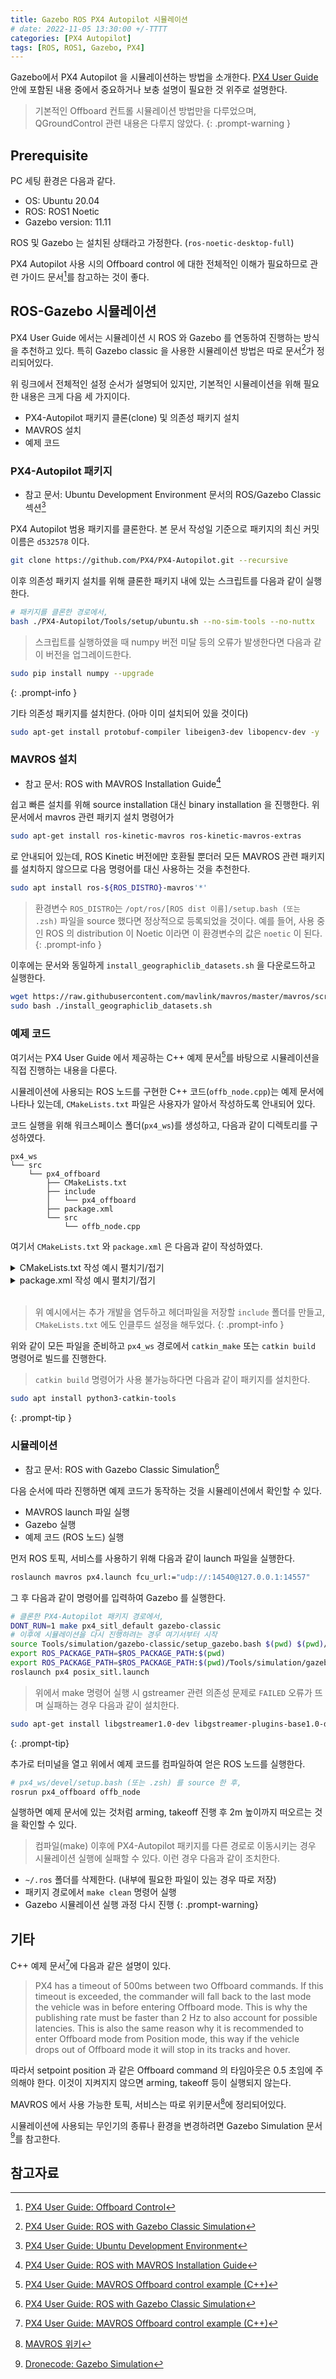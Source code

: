 ```yaml
---
title: Gazebo ROS PX4 Autopilot 시뮬레이션
# date: 2022-11-05 13:30:00 +/-TTTT
categories: [PX4 Autopilot]
tags: [ROS, ROS1, Gazebo, PX4]
---
```


Gazebo에서 PX4 Autopilot 을 시뮬레이션하는 방법을 소개한다.
[PX4 User Guide](https://docs.px4.io/main/en/) 안에 포함된 내용 중에서 중요하거나 보충 설명이 필요한 것 위주로 설명한다.

> 기본적인 Offboard 컨트롤 시뮬레이션 방법만을 다루었으며, QGroundControl 관련 내용은 다루지 않았다.
{: .prompt-warning }

## Prerequisite
PC 세팅 환경은 다음과 같다.

* OS: Ubuntu 20.04
* ROS: ROS1 Noetic
* Gazebo version: 11.11

ROS 및 Gazebo 는 설치된 상태라고 가정한다. (```ros-noetic-desktop-full```)

PX4 Autopilot 사용 시의 Offboard control 에 대한 전체적인 이해가 필요하므로 관련 가이드 문서[^offboard-control-guide]를 참고하는 것이 좋다.

## ROS-Gazebo 시뮬레이션
PX4 User Guide 에서는 시뮬레이션 시 ROS 와 Gazebo 를 연동하여 진행하는 방식을 추천하고 있다.
특히 Gazebo classic 을 사용한 시뮬레이션 방법은 따로 문서[^gazebo-classic-sim]가 정리되어있다.

위 링크에서 전체적인 설정 순서가 설명되어 있지만, 기본적인 시뮬레이션을 위해 필요한 내용은 크게 다음 세 가지이다.

* PX4-Autopilot 패키지 클론(clone) 및 의존성 패키지 설치
* MAVROS 설치
* 예제 코드

### PX4-Autopilot 패키지
* 참고 문서: Ubuntu Development Environment 문서의 ROS/Gazebo Classic 섹션[^ubuntu-ros-gazebo]

PX4 Autopilot 범용 패키지를 클론한다. 본 문서 작성일 기준으로 패키지의 최신 커밋 이름은 ```d532578``` 이다.

```bash
git clone https://github.com/PX4/PX4-Autopilot.git --recursive
```

이후 의존성 패키지 설치를 위해 클론한 패키지 내에 있는 스크립트를 다음과 같이 실행한다.

```bash
# 패키지를 클론한 경로에서,
bash ./PX4-Autopilot/Tools/setup/ubuntu.sh --no-sim-tools --no-nuttx
```
> 스크립트를 실행하였을 때 numpy 버전 미달 등의 오류가 발생한다면 다음과 같이 버전을 업그레이드한다.
```bash
sudo pip install numpy --upgrade
```
{: .prompt-info }

기타 의존성 패키지를 설치한다. (아마 이미 설치되어 있을 것이다)

```bash
sudo apt-get install protobuf-compiler libeigen3-dev libopencv-dev -y
```

### MAVROS 설치
* 참고 문서: ROS with MAVROS Installation Guide[^mavros-guide]

쉽고 빠른 설치를 위해 source installation 대신 binary installation 을 진행한다.
위 문서에서 mavros 관련 패키지 설치 명령어가

```bash
sudo apt-get install ros-kinetic-mavros ros-kinetic-mavros-extras
```

로 안내되어 있는데, ROS Kinetic 버전에만 호환될 뿐더러 모든 MAVROS 관련 패키지를 설치하지 않으므로 다음 명령어를 대신 사용하는 것을 추천한다.

```bash
sudo apt install ros-${ROS_DISTRO}-mavros'*'
```

> 환경변수 ```ROS_DISTRO```는 ```/opt/ros/[ROS dist 이름]/setup.bash (또는 .zsh)``` 파일을 source 했다면 정상적으로 등록되었을 것이다. 예를 들어, 사용 중인 ROS 의 distribution 이 Noetic 이라면 이 환경변수의 값은 ```noetic``` 이 된다.
{: .prompt-info }

이후에는 문서와 동일하게 ```install_geographiclib_datasets.sh``` 을 다운로드하고 실행한다.

```bash
wget https://raw.githubusercontent.com/mavlink/mavros/master/mavros/scripts/install_geographiclib_datasets.sh
sudo bash ./install_geographiclib_datasets.sh
```

### 예제 코드
여기서는 PX4 User Guide 에서 제공하는 C++ 예제 문서[^cpp-example]를 바탕으로 시뮬레이션을 직접 진행하는 내용을 다룬다.

시뮬레이션에 사용되는 ROS 노드를 구현한 C++ 코드(```offb_node.cpp```)는 예제 문서에 나타나 있는데, ```CMakeLists.txt``` 파일은 사용자가 알아서 작성하도록 안내되어 있다.

코드 실행을 위해 워크스페이스 폴더(```px4_ws```)를 생성하고, 다음과 같이 디렉토리를 구성하였다.

```
px4_ws
└── src
    └── px4_offboard
        ├── CMakeLists.txt
        ├── include
        │   └── px4_offboard
        ├── package.xml
        └── src
            └── offb_node.cpp
```

여기서 ```CMakeLists.txt``` 와 ```package.xml``` 은 다음과 같이 작성하였다.

<details>
<summary>CMakeLists.txt 작성 예시 펼치기/접기</summary>

{% highlight cmake %}

cmake_minimum_required(VERSION 3.0.0)
project(px4_offboard)

## Use C++14
if(NOT CMAKE_CXX_STANDARD)
    set(CMAKE_CXX_STANDARD 14)
endif()
if(NOT CMAKE_BUILD_TYPE)
    set(CMAKE_BUILD_TYPE "Release")
endif()

## By adding -Wall and -Werror, the compiler does not ignore warnings anymore,
## enforcing cleaner code.
add_definitions(-Wall -Werror)

## Find catkin macros and libraries
find_package(catkin REQUIRED COMPONENTS
    roscpp
    std_msgs
    sensor_msgs
    geometry_msgs
    joint_state_controller
    robot_state_publisher

    mavros_msgs
)

## Find system libraries
find_package(Eigen3 REQUIRED)
find_package(Boost REQUIRED)

## catkin specific configuration
catkin_package(
    INCLUDE_DIRS include ${EIGEN3_INCLUDE_DIR}
    CATKIN_DEPENDS roscpp std_msgs sensor_msgs geometry_msgs mavros_msgs
)

## Specify additional locations of header files
include_directories(
    include
    ${catkin_INCLUDE_DIRS}
    ${EIGEN3_INCLUDE_DIRS}
    ${Boost_INCLUDE_DIRS}
)

## Libraries, executables
# add_library(${PROJECT_NAME} ~~)
# target_link_libraries(${PROJECT_NAME} ${catkin_LIBRARIES})
# add_dependencies(${PROJECT_NAME} ${catkin_EXPORTED_TARGETS})

add_executable(offb_node src/offb_node.cpp)
target_link_libraries(offb_node ${catkin_LIBRARIES})
add_dependencies(offb_node ${catkin_EXPORTED_TARGETS})

{% endhighlight %}

</details>

<details>
<summary>package.xml 작성 예시 펼치기/접기</summary>

{% highlight xml %}

<?xml version="1.0"?>
<package format="2">
    <name>px4_offboard</name>
    <version>1.0.0</version>
    <description>px4 offboard control</description>
    <maintainer email="physism@gmail.com">Sang Su Lee</maintainer>
    <license>None</license>
    <author email="physism@gmail.com">Sang Su Lee</author>

    <buildtool_depend>catkin</buildtool_depend>

    <build_depend>eigen</build_depend>
    <build_depend>boost</build_depend>

    <build_depend>roscpp</build_depend>
    <build_depend>std_msgs</build_depend>
    <build_depend>sensor_msgs</build_depend>
    <build_depend>geometry_msgs</build_depend>
    <build_depend>joint_state_controller</build_depend>
    <build_depend>robot_state_publisher</build_depend>
    <build_depend>mavros_msgs</build_depend>

    <exec_depend>roscpp</exec_depend>
    <exec_depend>std_msgs</exec_depend>
    <exec_depend>sensor_msgs</exec_depend>
    <exec_depend>geometry_msgs</exec_depend>
    <exec_depend>joint_state_controller</exec_depend>
    <exec_depend>robot_state_publisher</exec_depend>
    <exec_depend>mavros_msgs</exec_depend>
</package>

{% endhighlight %}

</details>

<br>

> 위 예시에서는 추가 개발을 염두하고 헤더파일을 저장할 ```include``` 폴더를 만들고, ```CMakeLists.txt``` 에도 인클루드 설정을 해두었다.
{: .prompt-info }

위와 같이 모든 파일을 준비하고 ```px4_ws``` 경로에서 ```catkin_make``` 또는 ```catkin build``` 명령어로 빌드를 진행한다.

> ```catkin build``` 명령어가 사용 불가능하다면 다음과 같이 패키지를 설치한다.
```bash
sudo apt install python3-catkin-tools
```
{: .prompt-tip }

### 시뮬레이션
* 참고 문서: ROS with Gazebo Classic Simulation[^simulation]

다음 순서에 따라 진행하면 예제 코드가 동작하는 것을 시뮬레이션에서 확인할 수 있다.

* MAVROS launch 파일 실행
* Gazebo 실행
* 예제 코드 (ROS 노드) 실행

먼저 ROS 토픽, 서비스를 사용하기 위해 다음과 같이 launch 파일을 실행한다.

```bash
roslaunch mavros px4.launch fcu_url:="udp://:14540@127.0.0.1:14557"
```

그 후 다음과 같이 명령어를 입력하여 Gazebo 를 실행한다.

```bash
# 클론한 PX4-Autopilot 패키지 경로에서,
DONT_RUN=1 make px4_sitl_default gazebo-classic
# 이후에 시뮬레이션을 다시 진행하려는 경우 여기서부터 시작
source Tools/simulation/gazebo-classic/setup_gazebo.bash $(pwd) $(pwd)/build/px4_sitl_default
export ROS_PACKAGE_PATH=$ROS_PACKAGE_PATH:$(pwd)
export ROS_PACKAGE_PATH=$ROS_PACKAGE_PATH:$(pwd)/Tools/simulation/gazebo-classic/sitl_gazebo-classic
roslaunch px4 posix_sitl.launch
```

> 위에서 make 명령어 실행 시 gstreamer 관련 의존성 문제로 ```FAILED``` 오류가 뜨며 실패하는 경우 다음과 같이 설치한다.
```bash
sudo apt-get install libgstreamer1.0-dev libgstreamer-plugins-base1.0-dev
```
{: .prompt-tip}

추가로 터미널을 열고 위에서 예제 코드를 컴파일하여 얻은 ROS 노드를 실행한다.

```bash
# px4_ws/devel/setup.bash (또는 .zsh) 를 source 한 후,
rosrun px4_offboard offb_node
```

실행하면 예제 문서에 있는 것처럼 arming, takeoff 진행 후 2m 높이까지 떠오르는 것을 확인할 수 있다.

> 컴파일(make) 이후에 PX4-Autopilot 패키지를 다른 경로로 이동시키는 경우 시뮬레이션 실행에 실패할 수 있다. 이런 경우 다음과 같이 조치한다.
* ```~/.ros``` 폴더를 삭제한다. (내부에 필요한 파일이 있는 경우 따로 저장)
* 패키지 경로에서 ```make clean``` 명령어 실행
* Gazebo 시뮬레이션 실행 과정 다시 진행
{: .prompt-warning}

## 기타
C++ 예제 문서[^cpp-example]에 다음과 같은 설명이 있다.

> PX4 has a timeout of 500ms between two Offboard commands. If this timeout is exceeded, the commander will fall back to the last mode the vehicle was in before entering Offboard mode. This is why the publishing rate must be faster than 2 Hz to also account for possible latencies. This is also the same reason why it is recommended to enter Offboard mode from Position mode, this way if the vehicle drops out of Offboard mode it will stop in its tracks and hover.

따라서 setpoint position 과 같은 Offboard command 의 타임아웃은 0.5 초임에 주의해야 한다. 이것이 지켜지지 않으면 arming, takeoff 등이 실행되지 않는다.

MAVROS 에서 사용 가능한 토픽, 서비스는 따로 위키문서[^mavros-wiki]에 정리되어있다.

시뮬레이션에 사용되는 무인기의 종류나 환경을 변경하려면 Gazebo Simulation 문서[^gazebo-sim-detailed]를 참고한다.

## 참고자료
[^offboard-control-guide]: [PX4 User Guide: Offboard Control](https://docs.px4.io/main/en/ros/offboard_control.html)
[^gazebo-classic-sim]: [PX4 User Guide: ROS with Gazebo Classic Simulation](https://docs.px4.io/main/en/simulation/ros_interface.html)
[^ubuntu-ros-gazebo]: [PX4 User Guide: Ubuntu Development Environment](https://docs.px4.io/main/en/dev_setup/dev_env_linux_ubuntu.html#ros-gazebo-classic)
[^mavros-guide]: [PX4 User Guide: ROS with MAVROS Installation Guide](https://docs.px4.io/main/en/ros/mavros_installation.html)
[^cpp-example]: [PX4 User Guide: MAVROS Offboard control example (C++)](https://docs.px4.io/main/en/ros/mavros_offboard_cpp.html)
[^simulation]: [PX4 User Guide: ROS with Gazebo Classic Simulation](https://docs.px4.io/main/en/simulation/ros_interface.html)
[^mavros-wiki]: [MAVROS 위키](http://wiki.ros.org/mavros)
[^gazebo-sim-detailed]: [Dronecode: Gazebo Simulation](https://dev.px4.io/v1.10_noredirect/en/simulation/gazebo.html)